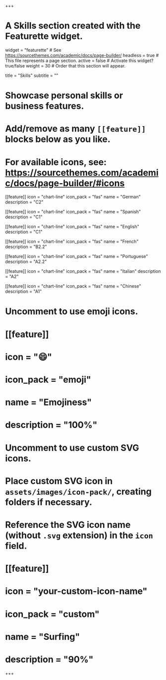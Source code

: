 +++
# A Skills section created with the Featurette widget.
widget = "featurette"  # See https://sourcethemes.com/academic/docs/page-builder/
headless = true  # This file represents a page section.
active = false  # Activate this widget? true/false
weight = 30  # Order that this section will appear.

title = "Skills"
subtitle = ""

# Showcase personal skills or business features.
# 
# Add/remove as many `[[feature]]` blocks below as you like.
# 
# For available icons, see: https://sourcethemes.com/academic/docs/page-builder/#icons

[[feature]]
  icon = "chart-line"
  icon_pack = "fas"
  name = "German"
  description = "C2"
  
[[feature]]
  icon = "chart-line"
  icon_pack = "fas"
  name = "Spanish"
  description = "C1"  
  
[[feature]]
  icon = "chart-line"
  icon_pack = "fas"
  name = "English"
  description = "C1"
  
[[feature]]
  icon = "chart-line"
  icon_pack = "fas"
  name = "French"
  description = "B2.2"
  
[[feature]]
  icon = "chart-line"
  icon_pack = "fas"
  name = "Portuguese"
  description = "A2.2"
  
[[feature]]
  icon = "chart-line"
  icon_pack = "fas"
  name = "Italian"
  description = "A2"
  
[[feature]]
  icon = "chart-line"
  icon_pack = "fas"
  name = "Chinese"
  description = "A1"

# Uncomment to use emoji icons.
# [[feature]]
#  icon = ":smile:"
#  icon_pack = "emoji"
#  name = "Emojiness"
#  description = "100%"  

# Uncomment to use custom SVG icons.
# Place custom SVG icon in `assets/images/icon-pack/`, creating folders if necessary.
# Reference the SVG icon name (without `.svg` extension) in the `icon` field.
# [[feature]]
#  icon = "your-custom-icon-name"
#  icon_pack = "custom"
#  name = "Surfing"
#  description = "90%"

+++
